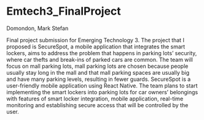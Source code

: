 # Emtech3_FinalProject

Domondon, Mark Stefan

Final project submission for Emerging Technology 3. The project that I proposed is SecureSpot, a mobile application that integrates the smart lockers, aims to address the problem that happens in parking lots’ security, where car thefts and break-ins of parked cars are common. The team will focus on mall parking lots, mall parking lots are chosen because people usually stay long in the mall and that mall parking spaces are usually big and have many parking levels, resulting in fewer guards. SecureSpot is a user-friendly mobile application using React Native. The team plans to start implementing the smart lockers into parking lots for car owners’ belongings with features of smart locker integration, mobile application, real-time monitoring and establishing secure access that will be controlled by the user. 

